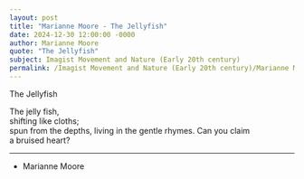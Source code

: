 ```yaml
---
layout: post
title: "Marianne Moore - The Jellyfish"
date: 2024-12-30 12:00:00 -0000
author: Marianne Moore
quote: "The Jellyfish"
subject: Imagist Movement and Nature (Early 20th century)
permalink: /Imagist Movement and Nature (Early 20th century)/Marianne Moore/Marianne Moore - The Jellyfish
---
```


The Jellyfish

The jelly fish,  
shifting like cloths;  
    spun from the depths,
    living in the gentle rhymes.
Can you claim  
a bruised heart?

---

- Marianne Moore
